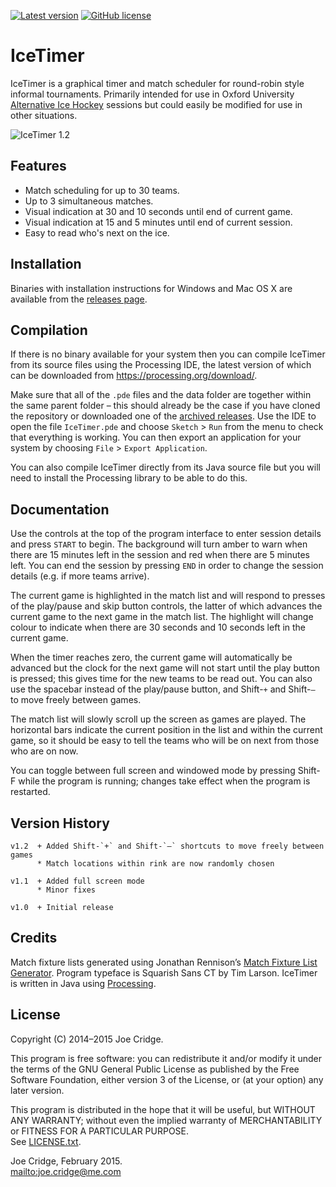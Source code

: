 [![Latest version](https://img.shields.io/badge/latest-v1.2-brightgreen.svg)](https://github.com/joecridge/IceTimer/releases/latest)
[![GitHub license](https://img.shields.io/badge/license-GPLv3-blue.svg)](https://raw.githubusercontent.com/joecridge/IceTimer/master/LICENSE.txt)

IceTimer
========

IceTimer is a graphical timer and match scheduler for round-robin style
informal tournaments. Primarily intended for use in Oxford University
[Alternative Ice Hockey](http://www.oxford-alts.org.uk/) sessions but could
easily be modified for use in other situations.

![IceTimer 1.2](https://cloud.githubusercontent.com/assets/11491479/8140676/b48eda30-1155-11e5-8531-8b88ca420bf7.png)


Features
--------

- Match scheduling for up to 30 teams.
- Up to 3 simultaneous matches.
- Visual indication at 30 and 10 seconds until end of current game.
- Visual indication at 15 and 5 minutes until end of current session.
- Easy to read who's next on the ice.


Installation
------------

Binaries with installation instructions for Windows and Mac OS X are
available from the [releases page](https://github.com/joecridge/IceTimer/releases).


Compilation
-----------

If there is no binary available for your system then you can compile IceTimer
from its source files using the Processing IDE, the latest version of which
can be downloaded from <https://processing.org/download/>.

Make sure that all of the `.pde` files and the data folder are together within
the same parent folder – this should already be the case if you have cloned
the repository or downloaded one of the [archived releases](https://github.com/joecridge/IceTimer/releases).
Use the IDE to open the file `IceTimer.pde` and choose `Sketch` > `Run` from
the menu to check that everything is working. You can then export an
application for your system by choosing `File` > `Export Application`.

You can also compile IceTimer directly from its Java source file but you will
need to install the Processing library to be able to do this.


Documentation
-------------

Use the controls at the top of the program interface to enter session details
and press `START` to begin. The background will turn amber to warn when there
are 15 minutes left in the session and red when there are 5 minutes left. You
can end the session by pressing `END` in order to change the session details
(e.g. if more teams arrive).

The current game is highlighted in the match list and will respond to presses
of the play/pause and skip button controls, the latter of which advances the
current game to the next game in the match list. The highlight will change
colour to indicate when there are 30 seconds and 10 seconds left in the
current game.

When the timer reaches zero, the current game will automatically be advanced
but the clock for the next game will not start until the play button is
pressed; this gives time for the new teams to be read out. You can also use
the spacebar instead of the play/pause button, and Shift-`+` and Shift-`–` to
move freely between games.

The match list will slowly scroll up the screen as games are played. The
horizontal bars indicate the current position in the list and within the
current game, so it should be easy to tell the teams who will be on next from
those who are on now.

You can toggle between full screen and windowed mode by pressing Shift-F while
the program is running; changes take effect when the program is restarted.


Version History
---------------

```
v1.2  + Added Shift-`+` and Shift-`–` shortcuts to move freely between games
      * Match locations within rink are now randomly chosen

v1.1  + Added full screen mode
      * Minor fixes

v1.0  + Initial release
```

Credits
-------

Match fixture lists generated using Jonathan Rennison’s [Match Fixture List
Generator](https://sourceforge.net/projects/matchgen/).
Program typeface is Squarish Sans CT by Tim Larson.
IceTimer is written in Java using [Processing](https://processing.org/).


License
-------

Copyright (C) 2014–2015 Joe Cridge.

This program is free software: you can redistribute it and/or modify it under
the terms of the GNU General Public License as published by the Free Software
Foundation, either version 3 of the License, or (at your option) any later
version.

This program is distributed in the hope that it will be useful, but WITHOUT
ANY WARRANTY; without even the implied warranty of MERCHANTABILITY or FITNESS
FOR A PARTICULAR PURPOSE.  
See [LICENSE.txt](https://github.com/joecridge/IceTimer/blob/master/LICENSE.txt).

Joe Cridge, February 2015.  
<mailto:joe.cridge@me.com>
